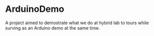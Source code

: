 # ArduinoDemo
A project aimed to demostrate what we do at hybrid lab to tours while surving as an Arduino demo at the same time.
